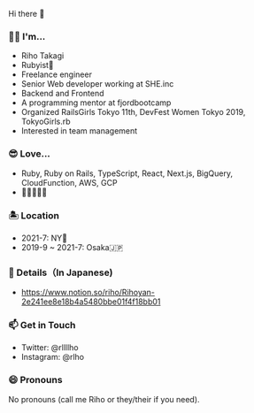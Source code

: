 Hi there 👋
### 👩‍💻 I'm...
- Riho Takagi
- Rubyist💎
- Freelance engineer
- Senior Web developer working at SHE.inc
- Backend and Frontend
- A programming mentor at fjordbootcamp
- Organized RailsGirls Tokyo 11th, DevFest Women Tokyo 2019, TokyoGirls.rb
- Interested in team management

### 😎 Love...
- Ruby, Ruby on Rails, TypeScript, React, Next.js, BigQuery, CloudFunction, AWS, GCP
- 🍷🍺🍖🍣🍰

### 🏝️ Location
- 2021-7: NY🗽
- 2019-9 ~ 2021-7: Osaka🇯🇵

### 🍮 Details（In Japanese)
- https://www.notion.so/riho/Rihoyan-2e241ee8e18b4a5480bbe01f4f18bb01

### 📫 Get in Touch
- Twitter: @rllllho
- Instagram: @rlho


### 😄 Pronouns
No pronouns (call me Riho or they/their if you need).

